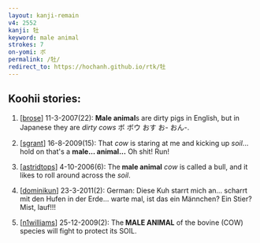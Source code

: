 ```yaml
---
layout: kanji-remain
v4: 2552
kanji: 牡
keyword: male animal
strokes: 7
on-yomi: ボ
permalink: /牡/
redirect_to: https://hochanh.github.io/rtk/牡
---
```


## Koohii stories: 

1) [<a href="http://kanji.koohii.com/profile/brose">brose</a>] 11-3-2007(22): <strong>Male animal</strong>s are dirty pigs in English, but in Japanese they are <em>dirty cows</em> ボ ボウ おす お- おん-.

2) [<a href="http://kanji.koohii.com/profile/sgrant">sgrant</a>] 16-8-2009(15): That <em>cow</em> is staring at me and kicking up <em>soil</em>... hold on that&#039;s a <strong>male... animal...</strong> Oh shit! Run!

3) [<a href="http://kanji.koohii.com/profile/astridtops">astridtops</a>] 4-10-2006(6): The<strong> male animal</strong> <em>cow</em> is called a bull, and it likes to roll around across the <em>soil</em>.

4) [<a href="http://kanji.koohii.com/profile/dominikun">dominikun</a>] 23-3-2011(2): German: Diese Kuh starrt mich an... scharrt mit den Hufen in der Erde... warte mal, ist das ein Männchen? Ein Stier? Mist, lauf!!!

5) [<a href="http://kanji.koohii.com/profile/n1williams">n1williams</a>] 25-12-2009(2): The<strong> MALE ANIMAL</strong> of the bovine (COW) species will fight to protect its SOIL.

